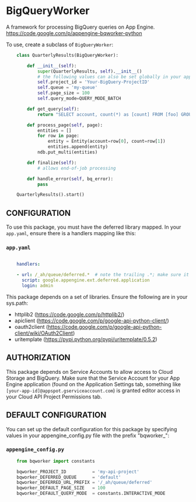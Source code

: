 BigQueryWorker
==============

A framework for processing BigQuery queries on App Engine.
https://code.google.com/p/appengine-bqworker-python

To use, create a subclass of `BigQueryWorker`:

```python
    class QuarterlyResults(BigQueryWorker):

        def __init__(self):
            super(QuarterlyResults, self).__init__()
            # the following values can also be set globally in your appengine_config.py (see below)
            self.project_id = 'Your-BigQuery-ProjectID'
            self.queue = 'my-queue'
            self.page_size = 100
            self.query_mode=QUERY_MODE_BATCH

        def get_query(self):
            return "SELECT account, count(*) as [count] FROM [foo] GROUP BY account ORDER BY [count] DESC"

        def process_page(self, page):
            entities = []
            for row in page:
                entity = Entity(account=row[0], count=row[1])
                entities.append(entity)
            ndb.put_multi(entities)

        def finalize(self):
            # allows end-of-job processing

        def handle_error(self, bq_error):
            pass

    QuarterlyResults().start()
```

CONFIGURATION
-------------

To use this package, you must have the deferred library mapped. In your `app.yaml`, ensure
there is a handlers mapping like this:

### `app.yaml`
```yaml

    handlers:

    - url: /_ah/queue/deferred.*  # note the trailing .*; make sure it's there
      script: google.appengine.ext.deferred.application
      login: admin
```
This package depends on a set of libraries. Ensure the following are in your sys.path:

- httplib2     (https://code.google.com/p/httplib2/)
- apiclient    (https://code.google.com/p/google-api-python-client/)
- oauth2client (https://code.google.com/p/google-api-python-client/wiki/OAuth2Client)
- uritemplate  (https://pypi.python.org/pypi/uritemplate/0.5.2)

AUTHORIZATION
-------------

This package depends on Service Accounts to allow access to Cloud Storage and BigQuery.
Make sure that the Service Account for your App Engine application (found on the
Application Settings tab, something like `[your-app-id]@appspot.gserviceaccount.com`)
is granted editor access in your Cloud API Project Permissions tab.

DEFAULT CONFIGURATION
---------------------

You can set up the default configuration for this package by specifying values in your
appengine_config.py file with the prefix "bqworker_":

### `appengine_config.py`

```python
    from bqworker import constants

    bqworker_PROJECT_ID          = 'my-api-project'
    bqworker_DEFERRED_QUEUE      = 'default'
    bqworker_DEFERRED_URL_PREFIX = '/_ah/queue/deferred'
    bqworker_DEFAULT_PAGE_SIZE   = 100
    bqworker_DEFAULT_QUERY_MODE  = constants.INTERACTIVE_MODE
```
